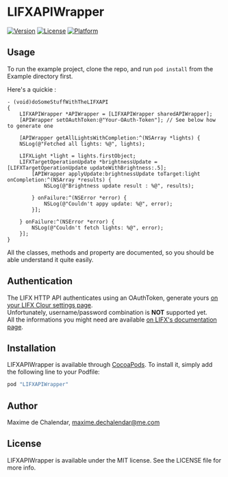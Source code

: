 # LIFXAPIWrapper

[![Version](https://img.shields.io/cocoapods/v/LIFXAPIWrapper.svg?style=flat)](http://cocoapods.org/pods/LIFXAPIWrapper)
[![License](https://img.shields.io/cocoapods/l/LIFXAPIWrapper.svg?style=flat)](http://cocoapods.org/pods/LIFXAPIWrapper)
[![Platform](https://img.shields.io/cocoapods/p/LIFXAPIWrapper.svg?style=flat)](http://cocoapods.org/pods/LIFXAPIWrapper)

## Usage

To run the example project, clone the repo, and run `pod install` from the Example directory first.

Here's a quickie :
```obj-c
- (void)doSomeStuffWithTheLIFXAPI
{
    LIFXAPIWrapper *APIWrapper = [LIFXAPIWrapper sharedAPIWrapper];
    [APIWrapper setOAuthToken:@"Your-OAuth-Token"]; // See below how to generate one

    [APIWrapper getAllLightsWithCompletion:^(NSArray *lights) {
    NSLog(@"Fetched all lights: %@", lights);

    LIFXLight *light = lights.firstObject;
    LIFXTargetOperationUpdate *brightnessUpdate = [LIFXTargetOperationUpdate updateWithBrightness:.5];
        [APIWrapper applyUpdate:brightnessUpdate toTarget:light onCompletion:^(NSArray *results) {
            NSLog(@"Brightness update result : %@", results);

        } onFailure:^(NSError *error) {
            NSLog(@"Couldn't appy update: %@", error); 
        }];

    } onFailure:^(NSError *error) {
        NSLog(@"Couldn't fetch lights: %@", error); 
    }];
}
```

All the classes, methods and property are documented, so you should be able understand it quite easily.

## Authentication
The LIFX HTTP API authenticates using an OAuthToken, generate yours [on your LIFX Clour settings page](https://cloud.lifx.com/settings).  
Unfortunately, username/password combination is **NOT** supported yet.    
All the informations you might need are available [on LIFX's documentation page](http://developer.lifx.com).

## Installation

LIFXAPIWrapper is available through [CocoaPods](http://cocoapods.org). To install
it, simply add the following line to your Podfile:

```ruby
pod "LIFXAPIWrapper"
```

## Author

Maxime de Chalendar, maxime.dechalendar@me.com

## License

LIFXAPIWrapper is available under the MIT license. See the LICENSE file for more info.
